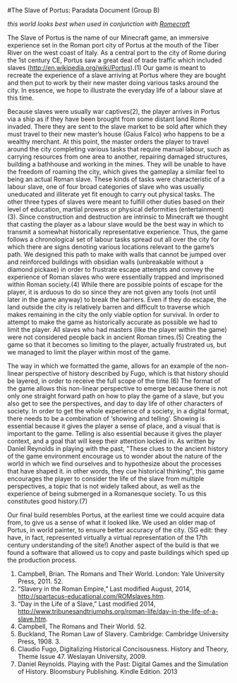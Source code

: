 #The Slave of Portus: Paradata Document (Group B)

_this world looks best when used in conjunction with [Romecraft](http://romecraft.proboards.com/page/Textures)_
	
The Slave of Portus is the name of our Minecraft game, an immersive experience set in the Roman port city of Portus at the mouth of the Tiber River on the west coast of Italy. As a central port to the city of Rome during the 1st century CE, Portus saw a great deal of trade traffic which included slaves (http://en.wikipedia.org/wiki/Portus).(1)  Our game is meant to recreate the experience of a slave arriving at Portus where they are bought and then put to work by their new master doing various tasks around the city. In essence, we hope to illustrate the everyday life of a labour slave at this time. 

Because slaves were usually war captives(2),  the player arrives in Portus via a ship as if they have been brought from some distant land Rome invaded. There they are sent to the slave market to be sold after which they must travel to their new master’s house (Gaius Falco) who happens to be a wealthy merchant. At this point, the master orders the player to travel around the city completing various tasks that require manual labour, such as carrying resources from one area to another, repairing damaged structures, building a bathhouse and working in the mines. They will be unable to have the freedom of roaming the city, which gives the gameplay a similar feel to being an actual Roman slave. These kinds of tasks were characteristic of a labour slave, one of four broad categories of slave who was usually uneducated and illiterate yet fit enough to carry out physical tasks.  The other three types of slaves were meant to fulfill other duties based on their level of education, martial prowess or physical deformities (entertainment)(3).  Since construction and destruction are intrinsic to Minecraft we thought that casting the player as a labour slave would be the best way in which to transmit a somewhat historically representative experience. Thus, the game follows a chronological set of labour tasks spread out all over the city for which there are signs denoting various locations relevant to the game’s path. We designed this path to make with walls that cannot be jumped over and reinforced buildings with obsidian walls (unbreakable without a diamond pickaxe) in order to frustrate escape attempts and convey the experience of Roman slaves who were essentially trapped and imprisoned within Roman society.(4)  While there are possible points of escape for the player, it is arduous to do so since they are not given any tools (not until later in the game anyway) to break the barriers. Even if they do escape, the land outside the city is relatively barren and difficult to traverse which makes remaining in the city the only viable option for survival. In order to attempt to make the game as historically accurate as possible we had to limit the player. All slaves who had masters (like the player within the game) were not considered people back in ancient Roman times.(5)  Creating the game so that it becomes so limiting to the player, actually frustrated us, but we managed to limit the player within most of the game.  

The way in which we formatted the game, allows for an example of the non-linear perspective of history described by Fugo, which is that history should be layered, in order to receive the full scope of the time.(6)  The format of the game allows this non-linear perspective to emerge because there is not only one straight forward path on how to play the game of a slave, but you also get to see the perspectives, and day to day life of other characters of society. In order to get the whole experience of a society, in a digital format, there needs to be a combination of ‘showing and telling’. Showing is essential because it gives the player a sense of place, and a visual that is important to the game. Telling is also essential because it gives the player context, and a goal that will keep their attention locked in. As written by Daniel Reynolds in playing with the past, "These clues to the ancient history of the game environment encourage us to wonder about the nature of the world in which we find ourselves and to hypothesize about the processes that have shaped it. in other words, they cue historical thinking", this game encourages the player to consider the life of the slave from multiple perspectives, a topic that is not widely talked about, as well as the experience of being submerged in a Romanesque society. To us this constitutes good history.(7) 

Our final build resembles Portus, at the earliest time we could acquire data from, to give us a sense of what it looked like. We used an older map of Portus, in world painter, to ensure better accuracy of the city. (SG edit: they have, in fact, represented virtually a virtual representation of the 17th century understanding of the site!) Another aspect of the build is that we found a software that allowed us to copy and paste buildings which sped up the production process.

1.  Campbell, Brian. The Romans and Their World. London: Yale University Press, 2011. 52.
2.  “Slavery in the Roman Empire,” Last modified August, 2014, http://spartacus-educational.com/ROMslaves.htm.
3.  “Day in the Life of a Slave,” Last modified 2014, http://www.tribunesandtriumphs.org/roman-life/day-in-the-life-of-a-slave.htm.
4.   Campbell, The Romans and Their World. 52.
5.  Buckland, The Roman Law of Slavery. Cambridge: Cambridge University Press, 1908. 3.
6.  Claudio Fugo, Digitalizing Historical Concisousness. History and Theory, Theme Issue 47. Weslayan University, 2009. 
7.  Daniel Reynolds. Playing with the Past: Digital Games and the Simulation of History.  Bloomsbury Publishing. Kindle Edition. 2013
